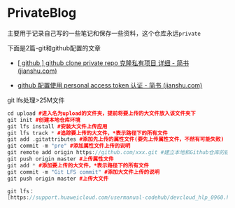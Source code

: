 # PrivateBlog

主要用于记录自己写的一些笔记和保存一些资料，这个仓库永远`private`



下面是2篇-git和github配置的文章

- [[ github \] github clone private repo 克隆私有项目 详细 - 简书 (jianshu.com)](https://www.jianshu.com/p/0503722f69af)

- [github 配置使用 personal access token 认证 - 简书 (jianshu.com)](https://www.jianshu.com/p/ab5977d763e9)


git lfs处理>25M文件

```cpp
cd upload #进入名为upload的文件夹，提前将要上传的大文件放入该文件夹下
git init #创建本地仓库环境
git lfs install #安装大文件上传应用
git lfs track * #追踪要上传的大文件，*表示路径下的所有文件
git add .gitattributes #添加先上传的属性文件(要先上传属性文件，不然有可能失败)
git commit -m "pre" #添加属性文件上传的说明
git remote add origin https://github.com/xxx.git #建立本地和Github仓库的链接
git push origin master #上传属性文件
git add * #添加要上传的大文件，*表示路径下的所有文件
git commit -m "Git LFS commit" #添加大文件上传的说明
git push origin master #上传大文件

git lfs：
[https://support.huaweicloud.com/usermanual-codehub/devcloud_hlp_0960.html#devcloud_hlp_0960__section286116283444](https://support.huaweicloud.com/usermanual-codehub/devcloud_hlp_0960.html#devcloud_hlp_0960__section286116283444)

```
